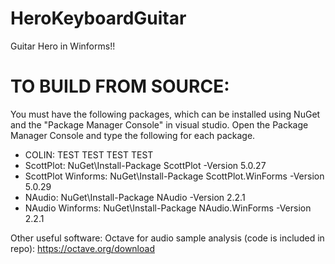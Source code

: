 # HeroKeyboardGuitar
Guitar Hero in Winforms!!

TO BUILD FROM SOURCE:
=====================
You must have the following packages, which can be installed using NuGet and the "Package Manager Console" in visual studio. Open the Package Manager Console and type the following for each package.

- COLIN: TEST TEST TEST TEST 
- ScottPlot:  NuGet\Install-Package ScottPlot -Version 5.0.27
- ScottPlot Winforms:  NuGet\Install-Package ScottPlot.WinForms -Version 5.0.29
- NAudio:  NuGet\Install-Package NAudio -Version 2.2.1
- NAudio Winforms:  NuGet\Install-Package NAudio.WinForms -Version 2.2.1


Other useful software:
Octave for audio sample analysis (code is included in repo):
  https://octave.org/download
